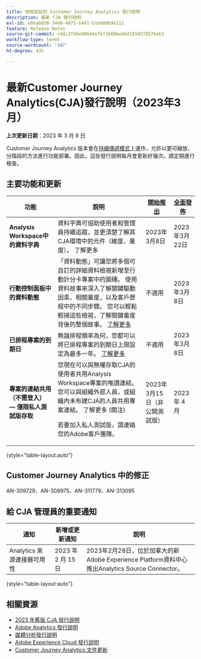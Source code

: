 ```yaml
---
title: 檢視目前的 Customer Journey Analytics 發行說明
description: 最新 CJA 發行說明
exl-id: e8eab856-34e0-4875-b441-b1e680b9e111
feature: Release Notes
source-git-commit: c4dc2f66e80644ef6f1b68bed4d16593785764b2
workflow-type: tm+mt
source-wordcount: '347'
ht-degree: 43%

---
```


# 最新Customer Journey Analytics(CJA)發行說明（2023年3月）

**上次更新日期**：2023 年 3 月 8 日

Customer Journey Analytics 版本會在[持續傳遞模式](releases.md)上運作，允許以更可縮放、分階段的方法進行功能部署。因此，這些發行說明每月會更新好幾次。請定期進行檢查。

## 主要功能和更新

| 功能 | 說明 | [開始推出](/help/release-notes/releases.md) | [全面發佈](/help/release-notes/releases.md) |
| ----------- | ---------- | ----- | --- |
| **Analysis Workspace中的資料字典** | 資料字典可協助使用者和管理員持續追蹤，並更清楚了解其CJA環境中的元件（維度、量度）。 了解更多 | 2023年3月8日 | 2023年3月22日 |
| **行動控制面板中的資料動態** | 「資料動態」可讓您將多個可自訂的詳細資料檢視新增至行動計分卡專案中的圖磚。 使用資料故事來深入了解關鍵驅動因素、相關量度，以及客戶歷程中的不同步驟。 您可以輕鬆輕掃這些檢視，了解關鍵量度背後的整個故事。 [了解更多](/help/mobile-app/create-scorecard.md#create-data-story) | 不適用 | 2023年3月8日 |
| **已排程專案的到期日** | 無論排程頻率為何，您都可以將已排程專案的到期日上限設定為最多一年。 [了解更多](/help/analysis-workspace/curate-share/t-schedule-report.md) | 不適用 | 2023年3月8日 |
| **專案的連結共用（不需登入） — 僅限私人測試版存取** | 您現在可以與無權存取CJA的使用者共用Analysis Workspace專案的唯讀連結。 您可以與組織外部人員，或組織內未布建CJA的人員共用專案連結。 了解更多 (關注)<p>若要加入私人測試版，請連絡您的Adobe客戶團隊。 | 2023年3月15日（非公開測試版） | 2023 年 4 月 |

{style="table-layout:auto"}

## Customer Journey Analytics 中的修正

AN-309729、AN-309975、AN-311779、AN-313095

## 給 CJA 管理員的重要通知

| 通知 | 新增或更新通知 | 說明 |
| --- | --- | --- |
| Analytics 來源連接器可用性 | 2023 年 2 月 15 日 | 2023年2月28日，位於加拿大的新Adobe Experience Platform資料中心推出Analytics Source Connector。 |

{style="table-layout:auto"}

## 相關資源

* [2023 年舊版 CJA 發行說明](/help/release-notes/2023.md)
* [Adobe Analytics 發行說明](https://experienceleague.adobe.com/docs/analytics/release-notes/latest.html?lang=zh-Hant)
* [媒體分析發行說明](https://experienceleague.adobe.com/docs/media-analytics/using/additional-resources/release-notes.html?lang=zh-Hant)
* [Adobe Experience Cloud 發行說明](https://experienceleague.adobe.com/docs/release-notes/experience-cloud/current.html?lang=zh-Hant)
* [Customer Journey Analytics 文件更新](/help/release-notes/doc-changes.md)
